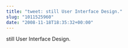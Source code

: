 ```yaml
---
title: "tweet: still User Interface Design."
slug: "1011525960"
date: "2008-11-18T18:35:32+00:00"
---
```

still User Interface Design.